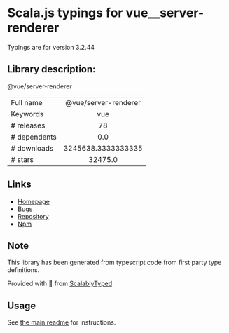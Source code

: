 
# Scala.js typings for vue__server-renderer

Typings are for version 3.2.44

## Library description:
@vue/server-renderer

|                    |                 |
| ------------------ | :-------------: |
| Full name          | @vue/server-renderer |
| Keywords           | vue |
| # releases         | 78 |
| # dependents       | 0.0 |
| # downloads        | 3245638.3333333335 |
| # stars            | 32475.0 |

## Links
- [Homepage](https://github.com/vuejs/core/tree/main/packages/server-renderer#readme)
- [Bugs](https://github.com/vuejs/core/issues)
- [Repository](https://github.com/vuejs/core)
- [Npm](https://www.npmjs.com/package/%40vue%2Fserver-renderer)
    


## Note
This library has been generated from typescript code from first party type definitions.

Provided with :purple_heart: from [ScalablyTyped](https://github.com/oyvindberg/ScalablyTyped)

## Usage
See [the main readme](../../readme.md) for instructions.


